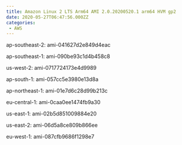 ```yaml
---
title: Amazon Linux 2 LTS Arm64 AMI 2.0.20200520.1 arm64 HVM gp2
date: 2020-05-27T06:47:56.000ZZ
categories:
 - AWS
---
```


ap-southeast-2: ami-041627d2e849d4eac

ap-southeast-1: ami-090be93c1d4b458c8

us-west-2: ami-0717724173e4d9989

ap-south-1: ami-057cc5e3980e13d8a

ap-northeast-1: ami-01e7d6c28d99b213c

eu-central-1: ami-0caa0ee1474fb9a30

us-east-1: ami-02b5d851009884e20

us-east-2: ami-06d5a8ce809b866ee

eu-west-1: ami-087cfb9686f1298e7

